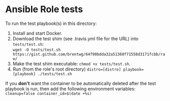 # Ansible Role tests

To run the test playbook(s) in this directory:

  1. Install and start Docker.  
  1. Download the test shim (see .travis.yml file for the URL) into `tests/test.sh`:  
`wget -O tests/test.sh https://gist.github.com/brentwg/64f90bdda32a51360f71558d3171fcbb/raw/`  
  1. Make the test shim executable: `chmod +x tests/test.sh`.  
  1. Run (from the role's root directory) `distro=[distro] playbook=[playbook] ./tests/test.sh`  

If you **don't** want the container to be automatically deleted after the test playbook is run, then add the following environment variables: `cleanup=false container_id=$(date +%s)`